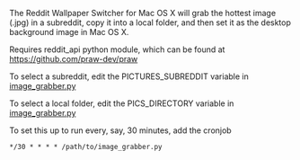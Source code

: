 The Reddit Wallpaper Switcher for Mac OS X will grab the hottest image (.jpg)
in a subreddit, copy it into a local folder, and then set it as the desktop
background image in Mac OS X.

Requires reddit_api python module, which can be found at https://github.com/praw-dev/praw

To select a subreddit, edit the PICTURES_SUBREDDIT variable in [image_grabber.py](image_grabber.py)

To select a local folder, edit the PICS_DIRECTORY variable in [image_grabber.py](image_grabber.py)

To set this up to run every, say, 30 minutes, add the cronjob
```
*/30 * * * * /path/to/image_grabber.py
```

